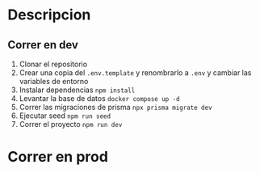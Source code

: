 # Descripcion


## Correr en dev


1. Clonar el repositorio
2. Crear una copia del ``` .env.template ```  y renombrarlo a ``` .env ``` y cambiar las variables de entorno
3. Instalar dependencias ``` npm install ```
4. Levantar la base de datos ``` docker compose up -d ```
5. Correr las migraciones de prisma ``` npx prisma migrate dev ```
6. Ejecutar  seed  ``` npm run seed ```
7. Correr el proyecto ``` npm run dev ```


# Correr en prod
